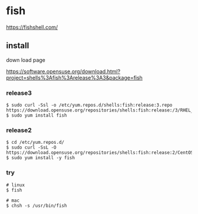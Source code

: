 # fish

https://fishshell.com/


install
--
down load page

https://software.opensuse.org/download.html?project=shells%3Afish%3Arelease%3A3&package=fish


### release3

```console
$ sudo curl -Ssl -o /etc/yum.repos.d/shells:fish:release:3.repo https://download.opensuse.org/repositories/shells:fish:release:/3/RHEL_7/shells:fish:release:3.repo
$ sudo yum install fish
```

### release2
```console
$ cd /etc/yum.repos.d/
$ sudo curl -SsL -O https://download.opensuse.org/repositories/shells:fish:release:2/CentOS_7/shells:fish:release:2.repo
$ sudo yum install -y fish
```

### try
```console
# linux
$ fish
```

```console
# mac
$ chsh -s /usr/bin/fish
```


